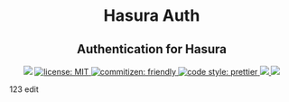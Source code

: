 <h1 align="center">Hasura Auth</h1>
<h2 align="center">Authentication for Hasura</h2>

<p align="center">
  <img src="https://img.shields.io/badge/version-2.2.1-blue.svg?cacheSeconds=2592000" />
  <a href="LICENSE">
    <img src="https://img.shields.io/badge/license-MIT-yellow.svg" alt="license: MIT" />
  </a>
  <a href="https://commitizen.github.io/cz-cli">
    <img src="https://img.shields.io/badge/commitizen-friendly-brightgreen.svg" alt="commitizen: friendly" />
  </a>
  <a href="https://prettier.io">
    <img src="https://img.shields.io/badge/code_style-prettier-ff69b4.svg" alt="code style: prettier" />
  </a>
  <a href="https://github.com/nhost/hasura-auth/actions?query=workflow%Build+branch%3Amain+event%3Apush">
    <img src="https://github.com/nhost/hasura-auth/workflows/Build/badge.svg?branch=main"/>
  </a>
  <a href="https://codecov.io/gh/nhost/hasura-auth/branch/main">
    <img src="https://codecov.io/gh/nhost/hasura-auth/branch/main/graph/badge.svg"
    />
  </a>
</p>

123 edit
